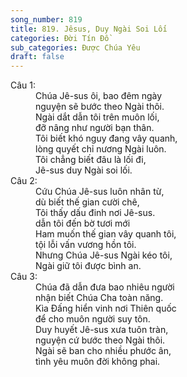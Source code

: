 ```yaml
---
song_number: 819
title: 819. Jêsus, Duy Ngài Soi Lối
categories: Đời Tín Đồ
sub_categories: Được Chúa Yêu
draft: false
---
```

<dl><dt>Câu 1:</dt><dd data-verse="1">Chúa Jê-sus ôi, bao đêm ngày <br/>nguyện sẽ bước theo Ngài thôi. <br/>Ngài dắt dẫn tôi trên muôn lối, <br/>đỡ nâng như người bạn thân. <br/>Tôi biết khó nguy đang vây quanh, <br/>lòng quyết chỉ nương Ngài luôn. <br/>Tôi chẳng biết đâu là lối đi, <br/>Jê-sus duy Ngài soi lối. </dd><dt>Câu 2:</dt><dd data-verse="2">Cứu Chúa Jê-sus luôn nhân từ, <br/>dù biết thế gian cười chê, <br/>Tôi thấy dấu đinh nơi Jê-sus. <br/>dẫn tôi đến bờ tươi mới <br/>Ham muốn thế gian vây quanh tôi, <br/>tội lỗi vấn vương hồn tôi. <br/>Nhưng Chúa Jê-sus Ngài kéo tôi, <br/>Ngài giữ tôi được bình an. </dd><dt>Câu 3:</dt><dd data-verse="3">Chúa đã dẫn đưa bao nhiêu người <br/>nhận biết Chúa Cha toàn năng. <br/>Kìa Đấng hiển vinh nơi Thiên quốc <br/>để cho muôn người suy tôn. <br/>Duy huyết Jê-sus xưa tuôn tràn, <br/>nguyện cứ bước theo Ngài thôi. <br/>Ngài sẽ ban cho nhiều phước ân, <br/>tình yêu muôn đời không phai. </dd></dl>